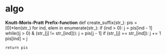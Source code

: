 # algo
**Knutt-Moris-Pratt**
**Prefix-function**
def create_suffix(str_):
    pis = [0]*len(str_)
    for ind, elem in enumerate(str_):
        if (ind > 0):
            j = pis[ind - 1]
            while((j > 0) & (str_[j] != str_[ind])):
                j = pis[j - 1]
            if (str_[j] == str_[ind]):
                j += 1
            pis[ind] = j
        
    return pis
